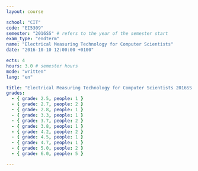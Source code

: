 ```yaml
---
layout: course

school: "CIT"
code: "EI5309"
semester: "2016SS" # refers to the year of the semester start
exam_type: "endterm"
name: "Electrical Measuring Technology for Computer Scientists"
date: "2016-10-10 12:00:00 +0100"

ects: 4
hours: 3.0 # semester hours
mode: "written"
lang: "en"

title: "Electrical Measuring Technology for Computer Scientists 2016SS Endterm"
grades:
  - { grade: 2.5, people: 1 }
  - { grade: 2.7, people: 2 }
  - { grade: 2.8, people: 1 }
  - { grade: 3.3, people: 1 }
  - { grade: 3.7, people: 2 }
  - { grade: 3.8, people: 1 }
  - { grade: 4.2, people: 2 }
  - { grade: 4.5, people: 1 }
  - { grade: 4.7, people: 1 }
  - { grade: 5.0, people: 2 }
  - { grade: 6.0, people: 5 }

---
```



